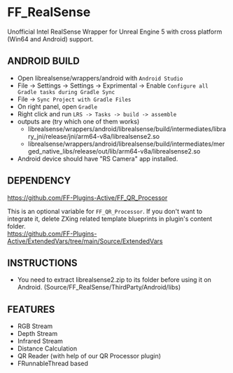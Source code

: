 # FF_RealSense
Unofficial Intel RealSense Wrapper for Unreal Engine 5 with cross platform (Win64 and Android) support.
 
 ## ANDROID BUILD
* Open librealsense/wrappers/android with ``Android Studio``
* File -> Settings -> Settings -> Exprimental -> Enable ``Configure all Gradle tasks during Gradle Sync``
* File -> ``Sync Project with Gradle Files``
* On right panel, open ``Gradle``
* Right click and run ``LRS -> Tasks -> build -> assemble``
* outputs are (try which one of them works)
	* librealsense/wrappers/android/librealsense/build/intermediates/library_jni/release/jni/arm64-v8a/librealsense2.so
	* librealsense/wrappers/android/librealsense/build/intermediates/merged_native_libs/release/out/lib/arm64-v8a/librealsense2.so
* Android device should have "RS Camera" app installed.

## DEPENDENCY
https://github.com/FF-Plugins-Active/FF_QR_Processor

This is an optional variable for ``FF_QR_Processor``. If you don't want to integrate it, delete ZXing related template blueprints in plugin's content folder.</br>
https://github.com/FF-Plugins-Active/ExtendedVars/tree/main/Source/ExtendedVars
 
## INSTRUCTIONS
* You need to extract librealsense2.zip to its folder before using it on Android. (Source/FF_RealSense/ThirdParty/Android/libs)

## FEATURES
* RGB Stream
* Depth Stream
* Infrared Stream
* Distance Calculation
* QR Reader (with help of our QR Processor plugin)
* FRunnableThread based